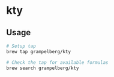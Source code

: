 # kty

## Usage

```bash
# Setup tap
brew tap grampelberg/kty

# Check the tap for available formulas
brew search grampelberg/kty
```

<!-- project_table_start -->
<!-- project_table_end -->
